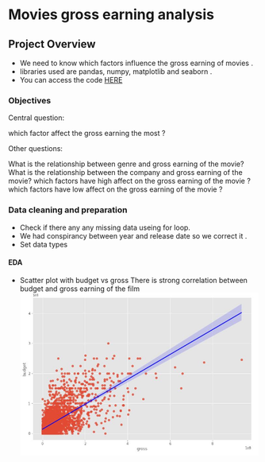 # Movies gross earning analysis

## Project Overview
* We need to know which factors influence the gross earning of movies .
* libraries used are pandas, numpy, matplotlib and seaborn .  
* You can access the code [HERE](https://github.com/omarov10001/Portfolio/blob/main/Movie_corr/Python_Movie_corr.ipynb)

### Objectives

Central question:

which factor affect the gross earning the most ?

Other questions:

What is the relationship between genre and gross earning of the movie?
What is the relationship between the company and gross earning of the movie?
which factors have high affect on the gross earning of the movie ?
which factors have low affect on the gross earning of the movie ?


### Data cleaning and preparation

* Check if there any any missing data useing for loop.
* We had conspirancy between year and release date so we correct it .
* Set data types 

#### EDA
* Scatter plot with budget vs gross
There is strong correlation between budget and gross earning of the film 
![alt text](https://github.com/omarov10001/Portfolio/blob/main/Movie_corr/Images/scatter.JPG)


